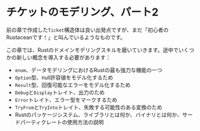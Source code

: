 # チケットのモデリング、パート2

前の章で作成した`Ticket`構造体は良い出発点ですが、まだ「初心者のRustaceanです！」と叫んでいるようなものです。

この章では、Rustのドメインモデリングスキルを磨いていきます。途中でいくつかの新しい概念を導入する必要があります：

- `enum`、データモデリングにおけるRustの最も強力な機能の一つ
- `Option`型、null許容値をモデル化するため
- `Result`型、回復可能なエラーをモデル化するため
- `Debug`と`Display`トレイト、出力のため
- `Error`トレイト、エラー型をマークするため
- `TryFrom`と`TryInto`トレイト、失敗する可能性のある変換のため
- Rustのパッケージシステム、ライブラリとは何か、バイナリとは何か、サードパーティクレートの使用方法の説明